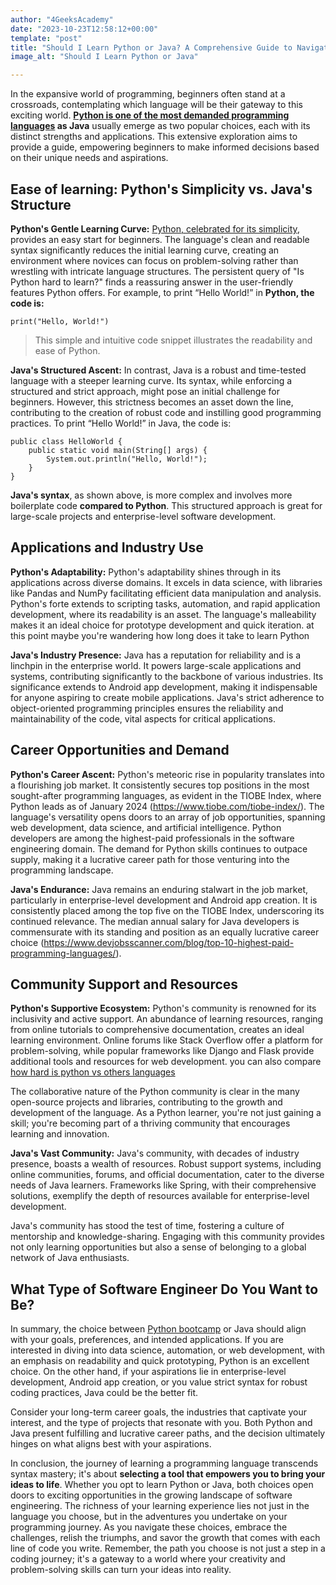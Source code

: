 ```yaml
---
author: "4GeeksAcademy"
date: "2023-10-23T12:58:12+00:00"
template: "post"
title: "Should I Learn Python or Java? A Comprehensive Guide to Navigating the Crossroad"
image_alt: "Should I Learn Python or Java"

---
```

 
In the expansive world of programming, beginners often stand at a crossroads, contemplating which language will be their gateway to this exciting world. **[Python is one of the most demanded programming languages](https://4geeksacademy.com/us/python-bootcamp/python-one-of-the-most-in-demand-programming-languages) as Java** usually emerge as two popular choices, each with its distinct strengths and applications. This extensive exploration aims to provide a guide, empowering beginners to make informed decisions based on their unique needs and aspirations.
 
## Ease of learning: Python's Simplicity vs. Java's Structure
 
**Python's Gentle Learning Curve:**
[Python, celebrated for its simplicity](https://4geeksacademy.com/us/learn-python/is-python-hard-to-learn), provides an easy start for beginners. The language's clean and readable syntax significantly reduces the initial learning curve, creating an environment where novices can focus on problem-solving rather than wrestling with intricate language structures. The persistent query of "Is Python hard to learn?" finds a reassuring answer in the user-friendly features Python offers. For example, to print “Hello World!” in **Python, the code is:**

```
print("Hello, World!")
```


> This simple and intuitive code snippet illustrates the readability and ease of Python.
 
**Java's Structured Ascent:**
In contrast, Java is a robust and time-tested language with a steeper learning curve. Its syntax, while enforcing a structured and strict approach, might pose an initial challenge for beginners. However, this strictness becomes an asset down the line, contributing to the creation of robust code and instilling good programming practices. To print “Hello World!” in Java, the code is:


```
public class HelloWorld {
    public static void main(String[] args) {
        System.out.println("Hello, World!");
    }
}
```


**Java's syntax**, as shown above, is more complex and involves more boilerplate code **compared to Python**. This structured approach is great for large-scale projects and enterprise-level software development.
 
## Applications and Industry Use
 
**Python's Adaptability:**
Python's adaptability shines through in its applications across diverse domains. It excels in data science, with libraries like Pandas and NumPy facilitating efficient data manipulation and analysis. Python's forte extends to scripting tasks, automation, and rapid application development, where its readability is an asset. The language's malleability makes it an ideal choice for prototype development and quick iteration. at this point maybe you're wandering how long does it take to learn Python
 
**Java's Industry Presence:**
Java has a reputation for reliability and is a linchpin in the enterprise world. It powers large-scale applications and systems, contributing significantly to the backbone of various industries. Its significance extends to Android app development, making it indispensable for anyone aspiring to create mobile applications. Java's strict adherence to object-oriented programming principles ensures the reliability and maintainability of the code, vital aspects for critical applications.
 
## Career Opportunities and Demand
 
**Python's Career Ascent:**
Python's meteoric rise in popularity translates into a flourishing job market. It consistently secures top positions in the most sought-after programming languages, as evident in the TIOBE Index, where Python leads as of January 2024 (https://www.tiobe.com/tiobe-index/). The language's versatility opens doors to an array of job opportunities, spanning web development, data science, and artificial intelligence. Python developers are among the highest-paid professionals in the software engineering domain. The demand for Python skills continues to outpace supply, making it a lucrative career path for those venturing into the programming landscape.
 
**Java's Endurance:**
Java remains an enduring stalwart in the job market, particularly in enterprise-level development and Android app creation. It is consistently placed among the top five on the TIOBE Index, underscoring its continued relevance. The median annual salary for Java developers is commensurate with its standing and position as an equally lucrative career choice (https://www.devjobsscanner.com/blog/top-10-highest-paid-programming-languages/).

 
## Community Support and Resources
 
**Python's Supportive Ecosystem:**
Python's community is renowned for its inclusivity and active support. An abundance of learning resources, ranging from online tutorials to comprehensive documentation, creates an ideal learning environment. Online forums like Stack Overflow offer a platform for problem-solving, while popular frameworks like Django and Flask provide additional tools and resources for web development. you can also compare [how hard is python vs others languages](https://4geeksacademy.com/us/learn-python/is-python-hard-to-learn)
 
The collaborative nature of the Python community is clear in the many open-source projects and libraries, contributing to the growth and development of the language. As a Python learner, you're not just gaining a skill; you're becoming part of a thriving community that encourages learning and innovation.
 
**Java's Vast Community:**
Java's community, with decades of industry presence, boasts a wealth of resources. Robust support systems, including online communities, forums, and official documentation, cater to the diverse needs of Java learners. Frameworks like Spring, with their comprehensive solutions, exemplify the depth of resources available for enterprise-level development.
 
Java's community has stood the test of time, fostering a culture of mentorship and knowledge-sharing. Engaging with this community provides not only learning opportunities but also a sense of belonging to a global network of Java enthusiasts.

## What Type of Software Engineer Do You Want to Be?
 
In summary, the choice between [Python bootcamp](https://4geeksacademy.com/us/python-bootcamp/python-bootcamp-online) or Java should align with your goals, preferences, and intended applications. If you are interested in diving into data science, automation, or web development, with an emphasis on readability and quick prototyping, Python is an excellent choice. On the other hand, if your aspirations lie in enterprise-level development, Android app creation, or you value strict syntax for robust coding practices, Java could be the better fit.
 
Consider your long-term career goals, the industries that captivate your interest, and the type of projects that resonate with you. Both Python and Java present fulfilling and lucrative career paths, and the decision ultimately hinges on what aligns best with your aspirations.
 
In conclusion, the journey of learning a programming language transcends syntax mastery; it's about **selecting a tool that empowers you to bring your ideas to life**. Whether you opt to learn Python or Java, both choices open doors to exciting opportunities in the growing landscape of software engineering. The richness of your learning experience lies not just in the language you choose, but in the adventures you undertake on your programming journey. As you navigate these choices, embrace the challenges, relish the triumphs, and savor the growth that comes with each line of code you write. Remember, the path you choose is not just a step in a coding journey; it's a gateway to a world where your creativity and problem-solving skills can turn your ideas into reality.
